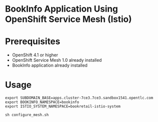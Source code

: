 # BookInfo Application Using OpenShift Service Mesh (Istio)

# Prerequisites

* OpenShift 4.1 or higher
* OpenShift Service Mesh 1.0 already installed
* BookInfo application already installed

# Usage

    export SUBDOMAIN_BASE=apps.cluster-7ce3.7ce3.sandbox1541.opentlc.com
    export BOOKINFO_NAMESPACE=bookinfo
    export ISTIO_SYSTEM_NAMESPACE=bookretail-istio-system

    sh configure_mesh.sh
